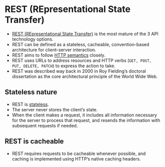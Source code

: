 # REST (REpresentational State Transfer)
- [REST (REpresentational State Transfer)](https://restfulapi.net/) is the most mature of the 3 API technology options. 
- REST can be defined as a stateless, cacheable, convention-based architecture for client-server interaction.
- REST aims to follow [HTTP semantics](https://www.javatpoint.com/computer-network-http) closely. 
- REST uses URLs to address resources and HTTP verbs (`GET, POST, PUT, DELETE, PATCH`) to express the action to take.
- REST was described way back in 2000 in Roy Fielding’s doctoral dissertation as the core architectural principle of the World Wide Web.

## Stateless nature
- REST is [stateless](../0_SystemGlossaries/Readme.md#stateful-vs-stateless).
- The server never stores the client’s state. 
- When the client makes a request, it includes all information necessary for the server to process that request, and resends the information with subsequent requests if needed.

## REST is cacheable
- REST requires requests to be cacheable whenever possible, and caching is implemented using HTTP’s native caching headers.